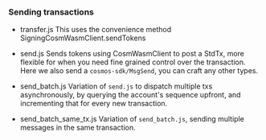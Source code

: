 ### Sending transactions

- transfer.js 
This uses the convenience method SigningCosmWasmClient.sendTokens

- send.js 
Sends tokens using CosmWasmClient to post a StdTx, more flexible for when you need fine grained control over the transaction. Here we also send a `cosmos-sdk/MsgSend`, you can craft any other types.

- send_batch.js
Variation of `send.js` to dispatch multiple txs asynchronously, by querying the account's sequence upfront, and incrementing that for every new transaction.

- send_batch_same_tx.js
Variation of `send_batch.js`, sending multiple messages in the same transaction.
